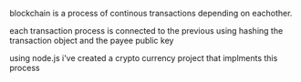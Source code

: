  blockchain is a process of continous transactions depending on eachother.

 each transaction process is connected to the previous using hashing the transaction object and the payee public key 

 using node.js i've created a crypto currency project that implments this process 
